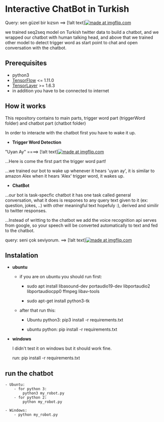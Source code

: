 # Interactive ChatBot in Turkish



Query: sen güzel bir kızsın ==> [!alt text]<a href="https://imgflip.com/gif/2z3m1p"><img src="https://i.imgflip.com/2z3m1p.gif" title="made at imgflip.com"/></a>

we trained seq2seq model on Turkish twitter data to build a chatbot, and we wrapped our chatbot with human talking head, and above that we trained other model to detect trigger word as start point to chat and open conversation with the chatbot.  

## Prerequisites
- python3
- [TensorFlow](https://github.com/tensorflow/tensorflow) <= 1.11.0
- [TensorLayer](https://github.com/zsdonghao/tensorlayer) >= 1.6.3
- in addition you have to be connected to internet 

## How it works

This repository  contains to main parts, trigger word part (triggerWord folder) and chatbot part (chatbot folder)

In order to interacte with the chatbot first you have to wake it up.

- **Trigger Word Detection**

"Uyan Ay" ====>    [!alt text]<a href="https://imgflip.com/gif/2z3kt9"><img src="https://i.imgflip.com/2z3kt9.gif" title="made at imgflip.com"/></a>

...Here is come the first part the trigger word part!

...we trained our bot to wake up whenever it hears 'uyan ay', it is similar to amazon Alex when it hears 'Alex' trigger word, it wakes up.

- **ChatBot**

...our bot is task-specfic chatbot it has one task called general conversation, what it does is respones to any query text given to it (ex: question, jokes, ..) with other meaningful text hopefuly :), derived and similir to twitter responses.

...Instead of writting to the chatbot we add the voice recognition api serves from google, so your speech will be converted automatically to text and fed to the chatbot.

query: seni çok seviyorum. ==>  [!alt text]<a href="https://imgflip.com/gif/2z3kw2"><img src="https://i.imgflip.com/2z3kw2.gif" title="made at imgflip.com"/></a>

## Instalation

- **ubuntu**

	- if you are on ubuntu you should run first:     

		- sudo apt install libasound-dev portaudio19-dev libportaudio2 libportaudiocpp0 ffmpeg libav-tools

		- sudo apt-get install python3-tk 

	- after that run this:

		- Ubuntu python3:
			pip3 install -r requirements.txt

		- ubuntu python:
			pip install -r requirements.txt

- **windows**

	I didn't test it on windows but it should work fine.

	run: pip install -r requirements.txt

## run the chatbot
	- Ubuntu:
		- for python 3: 
			python3 my_robot.py
		- for python 2:
			python my_robot.py

	- Windows:
		- python my_robot.py
